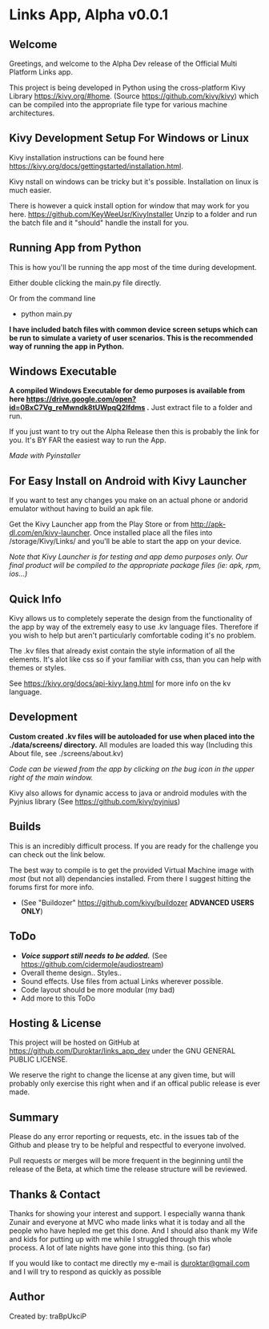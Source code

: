 Links App, Alpha v0.0.1
=======================

Welcome
-------

Greetings, and welcome to the Alpha Dev release of the Official
Multi Platform Links app. 

This project is being developed in Python
using the cross-platform Kivy Library https://kivy.org/#home.
(Source https://github.com/kivy/kivy)
which can be compiled into the appropriate file type for various
machine architectures. 

Kivy Development Setup For Windows or Linux 
-------------------------------------------

Kivy installation instructions can be found here
https://kivy.org/docs/gettingstarted/installation.html.

Kivy nstall on windows can be tricky but it's possible. Installation on linux is much easier.

There is however a quick install option for window that may work for you here.
https://github.com/KeyWeeUsr/KivyInstaller Unzip to a folder and run the batch file and it "should"
handle the install for you.

Running App from Python
-----------------------

This is how you'll be running the app most of the time during development. 

Either double clicking the main.py file directly. 

Or from the command line
- python main.py

**I have included batch files with common device screen setups which can be run to simulate a 
variety of user scenarios. This is the recommended way of running the app in Python.**

Windows Executable
------------------

**A compiled Windows Executable for demo purposes is available from here https://drive.google.com/open?id=0BxC7Vg_reMwndk8tUWpqQ2lfdms
.** Just extract file to a folder and run.

If you just want to try out the Alpha Release then this is probably the link for you. It's BY FAR the easiest way to
run the App.

*Made with Pyinstaller*

For Easy Install on Android with Kivy Launcher
----------------------------------------------

If you want to test any changes you make on an actual phone or andorid emulator 
without having to build an apk file. 

Get the Kivy Launcher app from the Play Store or from http://apk-dl.com/en/kivy-launcher. 
Once installed place all the files into /storage/Kivy/Links/ and you'll be able to start the app on your device.

*Note that Kivy Launcher is for testing and app demo purposes only. Our final product will be compiled to the appropriate
package files (ie: apk, rpm, ios...)*

Quick Info
----------

Kivy allows us to completely seperate the design from the functionality
of the app by way of the extremely easy to use .kv language files.
Therefore if you wish to help but aren't particularly comfortable
coding it's no problem. 

The .kv files that already exist contain the style information of all the elements.
It's alot like css so if your familiar with css, than you can help with themes or styles.

See https://kivy.org/docs/api-kivy.lang.html for more info on the kv language.

Development
-----------

**Custom created .kv files will be autoloaded for use when placed into the ./data/screens/ directory.**
All modules are loaded this way (Including this About file, see ./screens/about.kv)

*Code can be viewed from the app by clicking on the bug icon in the upper right of the main window.*

Kivy also allows for dynamic access to java or android modules with the Pyjnius library (See https://github.com/kivy/pyjnius)

Builds
------

This is an incredibly difficult process. If you are ready for the challenge you can check out
the link below. 

The best way to compile is to get the provided Virtual Machine image with
*most* (but not all) dependancies installed. From there I suggest hitting the forums first for
more info.
- (See "Buildozer" https://github.com/kivy/buildozer **ADVANCED USERS ONLY**)

ToDo
----
- ***Voice support still needs to be added.*** (See https://github.com/cidermole/audiostream)
- Overall theme design.. Styles..
- Sound effects. Use files from actual Links wherever possible.
- Code layout should be more modular (my bad)
- Add more to this ToDo

Hosting & License
-----------------

This project will be hosted on GitHub at https://github.com/Duroktar/links_app_dev under the GNU GENERAL PUBLIC LICENSE.

We reserve the right to change the license at any given time, but will probably only exercise this right when and if
an offical public release is ever made.

Summary
-------

Please do any error reporting or requests, etc. in the issues tab of
the Github and please try to be helpful and respectful to everyone involved.

Pull requests or merges will be more frequent in the beginning until
the release of the Beta, at which time the release structure will be
reviewed.

Thanks & Contact
----------------

Thanks for showing your interest and support. I especially wanna thank Zunair and everyone at MVC
who made links what it is today and all the people who have hepled me get this done. 
And I should also thank my Wife and kids for putting up with me while I struggled
through this whole process. A lot of late nights have gone into this thing. (so far)

If you would like to contact me directly my e-mail is duroktar@gmail.com and I will try to
respond as quickly as possible

Author
------

Created by: traBpUkciP
